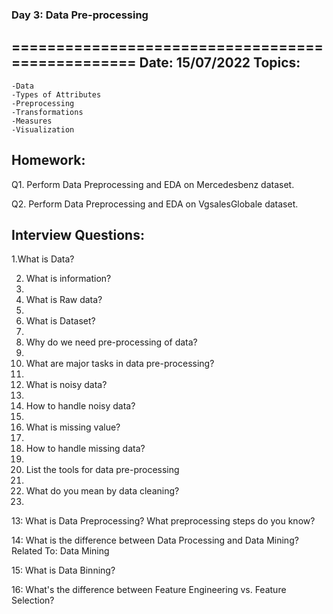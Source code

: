 
### Day 3: Data Pre-processing
=================================================
Date: 15/07/2022
Topics:
------------------
	-Data
	-Types of Attributes
	-Preprocessing
	-Transformations
	-Measures
	-Visualization

Homework:
-------------

Q1. Perform Data Preprocessing and EDA on Mercedesbenz dataset.

Q2. Perform Data Preprocessing and EDA on VgsalesGlobale dataset.

Interview Questions:
---------------------

1.What is Data?

2. What is information?
3. 
4. What is Raw data?
5. 
6. What is Dataset?
7. 
8. Why do we need pre-processing of data?
9. 
10. What are major tasks in data pre-processing?
11. 
12. What is noisy data?
13. 
14. How to handle noisy data?
15. 
16. What is missing value?
17. 
18. How to handle missing data?
19. 
20. List the tools for data pre-processing
21. 
22. What do you mean by data cleaning?
23. 
13: What is Data Preprocessing? What preprocessing steps do you know?   

14: What is the difference between Data Processing and Data Mining?  Related To: Data Mining

15: What is Data Binning?  

16: What's the difference between Feature Engineering vs. Feature Selection? 

